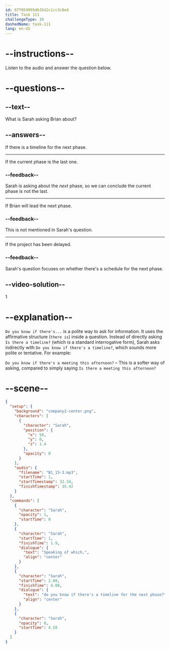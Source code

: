 ```yaml
---
id: 67f059995db3542c1cc3c0e4
title: Task 111
challengeType: 19
dashedName: task-111
lang: en-US
---
```


<!-- (Audio) Sarah: Speaking of which, do you know if there's a timeline for the next phase? -->

# --instructions--

Listen to the audio and answer the question below.

# --questions--

## --text--

What is Sarah asking Brian about?

## --answers--

If there is a timeline for the next phase.

---

If the current phase is the last one.

### --feedback--

Sarah is asking about the *next* phase, so we can conclude the current phase is not the last.

---

If Brian will lead the next phase.

### --feedback--

This is not mentioned in Sarah's question.

---

If the project has been delayed.

### --feedback--

Sarah's question focuses on whether there's a schedule for the next phase.

## --video-solution--

1

# --explanation--

`Do you know if there's...` is a polite way to ask for information. It uses the affirmative structure (`there is`) inside a question. Instead of directly asking `Is there a timeline?` (which is a standard interrogative form), Sarah asks indirectly with `Do you know if there's a timeline?`, which sounds more polite or tentative. For example:

`Do you know if there's a meeting this afternoon?` – This is a softer way of asking, compared to simply saying `Is there a meeting this afternoon?`

# --scene--

```json
{
  "setup": {
    "background": "company2-center.png",
    "characters": [
      {
        "character": "Sarah",
        "position": {
          "x": 50,
          "y": 0,
          "z": 1.4
        },
        "opacity": 0
      }
    ],
    "audio": {
      "filename": "B1_15-3.mp3",
      "startTime": 1,
      "startTimestamp": 32.34,
      "finishTimestamp": 35.42
    }
  },
  "commands": [
    {
      "character": "Sarah",
      "opacity": 1,
      "startTime": 0
    },
    {
      "character": "Sarah",
      "startTime": 1,
      "finishTime": 1.9,
      "dialogue": {
        "text": "Speaking of which,",
        "align": "center"
      }
    },
    {
      "character": "Sarah",
      "startTime": 2.08,
      "finishTime": 4.08,
      "dialogue": {
        "text": "do you know if there's a timeline for the next phase?",
        "align": "center"
      }
    },
    {
      "character": "Sarah",
      "opacity": 0,
      "startTime": 4.58
    }
  ]
}
```

